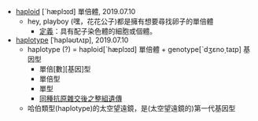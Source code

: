 - [haploid](https://tw.dictionary.search.yahoo.com/search?p=haploid) [ˋhæplɔɪd] 單倍體, 2019.07.10
  - hey, playboy (嘿，花花公子)都是擁有想要尋找卵子的單倍體
    - [定義](https://blog.xuite.net/roy.isbest/royisbest/6054546)：具有配子染色體的細胞或個體。
- [haplotype](https://tw.dictionary.search.yahoo.com/search?p=haplotype) [ˈhapləʊtʌɪp], 2019.07.10
  - haplotype (?) = haploid[ˋhæplɔɪd] 單倍體 + genotype[ˋdʒɛno͵taɪp] 基因型
    - 單倍[數][基因]型
    - 單倍型
    - 單型
    - [同種抗原雜交後之整組遺傳](http://terms.naer.edu.tw/detail/717193/)
  - 哈伯類型(haplotype)的太空望遠鏡，是(太空望遠鏡的)第一代基因型
